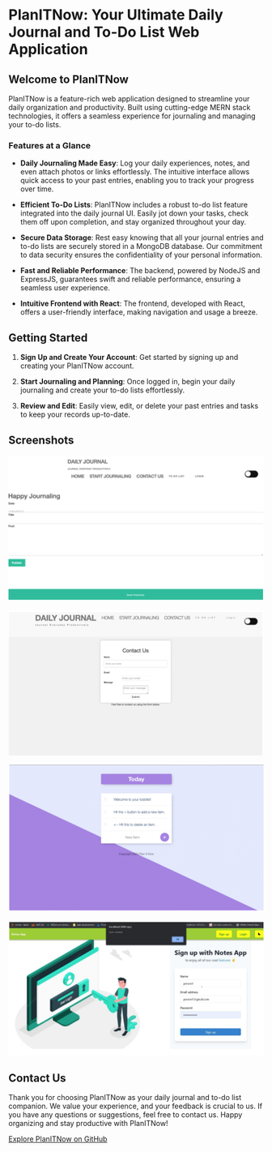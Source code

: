 # PlanITNow: Your Ultimate Daily Journal and To-Do List Web Application

## Welcome to PlanITNow

PlanITNow is a feature-rich web application designed to streamline your daily organization and productivity. Built using cutting-edge MERN stack technologies, it offers a seamless experience for journaling and managing your to-do lists.

### Features at a Glance

- **Daily Journaling Made Easy**: Log your daily experiences, notes, and even attach photos or links effortlessly. The intuitive interface allows quick access to your past entries, enabling you to track your progress over time.

- **Efficient To-Do Lists**: PlanITNow includes a robust to-do list feature integrated into the daily journal UI. Easily jot down your tasks, check them off upon completion, and stay organized throughout your day.

- **Secure Data Storage**: Rest easy knowing that all your journal entries and to-do lists are securely stored in a MongoDB database. Our commitment to data security ensures the confidentiality of your personal information.

- **Fast and Reliable Performance**: The backend, powered by NodeJS and ExpressJS, guarantees swift and reliable performance, ensuring a seamless user experience.

- **Intuitive Frontend with React**: The frontend, developed with React, offers a user-friendly interface, making navigation and usage a breeze.

## Getting Started

1. **Sign Up and Create Your Account**: Get started by signing up and creating your PlanITNow account.

2. **Start Journaling and Planning**: Once logged in, begin your daily journaling and create your to-do lists effortlessly.

3. **Review and Edit**: Easily view, edit, or delete your past entries and tasks to keep your records up-to-date.

## Screenshots

![Journal Entry](./images/dailyjournaling.png)

![Contact Us](./images/contactus.png)

![To-Do List](./images/todolist.png)

![Keeper App](./images/keeper.png)

## Contact Us

Thank you for choosing PlanITNow as your daily journal and to-do list companion. We value your experience, and your feedback is crucial to us. If you have any questions or suggestions, feel free to contact us. Happy organizing and stay productive with PlanITNow!

[Explore PlanITNow on GitHub](https://github.com/yourusername/PlanITNow)
